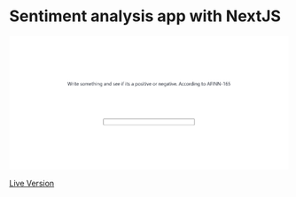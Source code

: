 # Sentiment analysis app with NextJS

![screenshot](https://github.com/msyavuz/sentimental/blob/main/assets/Screenshot.png?raw=true)

[Live Version](https://sentimental.vercel.app/)
